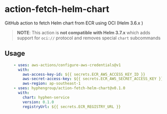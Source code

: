 # action-fetch-helm-chart

GitHub action to fetch Helm chart from ECR using OCI (Helm 3.6.x )

> **NOTE**: This action is **not compatible with Helm 3.7.x** which 
> adds support for `oci://` protocol and removes special `chart` 
> subcommands

## Usage

```yaml
    - uses: aws-actions/configure-aws-credentials@v1
      with:
        aws-access-key-id: ${{ secrets.ECR_AWS_ACCESS_KEY_ID }}
        aws-secret-access-key: ${{ secrets.ECR_AWS_SECRET_ACCESS_KEY }}
        aws-region: ap-southeast-1
    - uses: hyphengroup/action-fetch-helm-chart@v0.1.0
      with:
        chart: hyphen-service
        version: 0.1.0
        registryUrl: ${{ secrets.ECR_REGISTRY_URL }}
```
